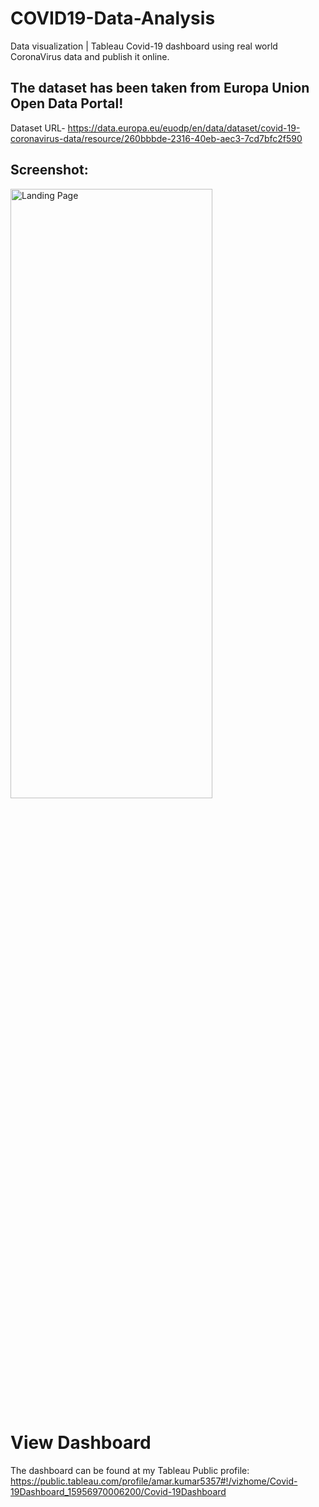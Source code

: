 # COVID19-Data-Analysis
Data visualization | Tableau Covid-19 dashboard using real world CoronaVirus data and publish it online.

## The dataset has been taken from Europa Union Open Data Portal!
Dataset URL- https://data.europa.eu/euodp/en/data/dataset/covid-19-coronavirus-data/resource/260bbbde-2316-40eb-aec3-7cd7bfc2f590

## Screenshot:
<img src="https://github.com/amark720/Data-Science-Projects/blob/master/Tableau%20Projects/Tableau%20Covid19%20Dashboard/ScreenShot.PNG" alt="Landing Page" height="50%" width="80%">

# View Dashboard
The dashboard can be found at my Tableau Public profile:
https://public.tableau.com/profile/amar.kumar5357#!/vizhome/Covid-19Dashboard_15956970006200/Covid-19Dashboard
